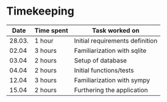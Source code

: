 # Timekeeping

| Date | Time spent | Task worked on |
|------|------------|----------------|
|28.03.| 1 hour     | Initial requirements definition|
|02.04 | 3 hours    | Familiarization with sqlite|
|03.04 | 2 hours    | Setup of database|
|04.04 | 2 hours    | Initial functions/tests|
|12.04 | 3 hours    | Familiarization with sympy|
|15.04 | 2 hours    | Furthering the application|
